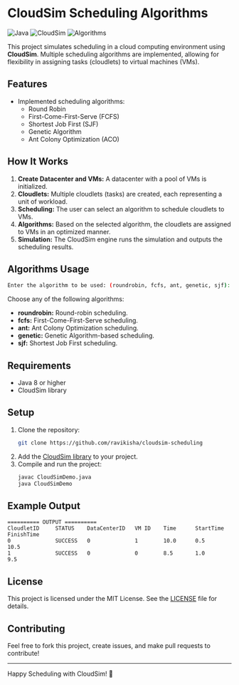 # CloudSim Scheduling Algorithms

![Java](https://img.shields.io/badge/Java-ED8B00?style=for-the-badge&logo=java&logoColor=white)
![CloudSim](https://img.shields.io/badge/CloudSim-0077B5?style=for-the-badge&logo=cloud&logoColor=white)
![Algorithms](https://img.shields.io/badge/Algorithms-%F0%9F%A7%91%E2%80%8D%F0%9F%94%A7-4C8CBF?style=for-the-badge)

This project simulates scheduling in a cloud computing environment using **CloudSim**. Multiple scheduling algorithms are implemented, allowing for flexibility in assigning tasks (cloudlets) to virtual machines (VMs).

## Features

- Implemented scheduling algorithms:
  - Round Robin
  - First-Come-First-Serve (FCFS)
  - Shortest Job First (SJF)
  - Genetic Algorithm
  - Ant Colony Optimization (ACO)

## How It Works

1. **Create Datacenter and VMs:** A datacenter with a pool of VMs is initialized.
2. **Cloudlets:** Multiple cloudlets (tasks) are created, each representing a unit of workload.
3. **Scheduling:** The user can select an algorithm to schedule cloudlets to VMs.
4. **Algorithms:** Based on the selected algorithm, the cloudlets are assigned to VMs in an optimized manner.
5. **Simulation:** The CloudSim engine runs the simulation and outputs the scheduling results.

## Algorithms Usage

```bash
Enter the algorithm to be used: (roundrobin, fcfs, ant, genetic, sjf): genetic
```

Choose any of the following algorithms:
- **roundrobin:** Round-robin scheduling.
- **fcfs:** First-Come-First-Serve scheduling.
- **ant:** Ant Colony Optimization scheduling.
- **genetic:** Genetic Algorithm-based scheduling.
- **sjf:** Shortest Job First scheduling.

## Requirements

- Java 8 or higher
- CloudSim library

## Setup

1. Clone the repository:
    ```bash
    git clone https://github.com/ravikisha/cloudsim-scheduling
    ```
2. Add the [CloudSim library](http://www.cloudbus.org/cloudsim/) to your project.
3. Compile and run the project:
    ```bash
    javac CloudSimDemo.java
    java CloudSimDemo
    ```

## Example Output

```plaintext
========== OUTPUT ==========
CloudletID     STATUS    DataCenterID   VM ID    Time      StartTime       FinishTime
0              SUCCESS   0              1        10.0      0.5            10.5
1              SUCCESS   0              0        8.5       1.0            9.5
```

## License

This project is licensed under the MIT License. See the [LICENSE](LICENSE) file for details.

## Contributing

Feel free to fork this project, create issues, and make pull requests to contribute!

---

Happy Scheduling with CloudSim! 🚀
